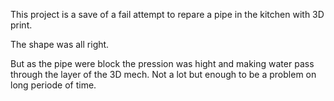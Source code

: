 
This project is a save of a fail attempt to repare a pipe in the kitchen with 3D print.

The shape was all right.

But as the pipe were block the pression was hight and making water pass through the layer of the 3D mech. Not a lot but enough to be a problem on long periode of time.
